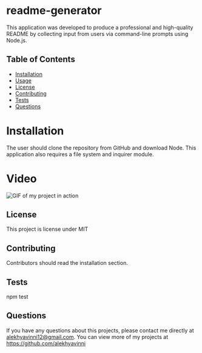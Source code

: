 # readme-generator
This application was developed to produce a professional and high-quality README by collecting input from users via command-line prompts using Node.js.

## Table of Contents
  * [Installation](#installation)
  * [Usage](#usage)
  * [License](#license)
  * [Contributing](#contributing)
  * [Tests](#tests)
  * [Questions](#questions)


# Installation
 The user should clone the repository from GitHub and download Node. This application also requires a file system and inquirer module. 

# Video  
![GIF of my project in action](./utils/readmeVideo.gif)

 ## License 
  This project is license under MIT

  ## Contributing 
  Contributors should read the installation section. 

  ## Tests
  npm test

  ## Questions
  If you have any questions about this projects, please contact me directly at alekhyavinni12@gmail.com. You can view more of my projects at https://github.com/alekhyavinni

